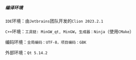 
#####  编译环境

`IDE`环境：由`Jetbrains`团队开发的`Clion 2023.2.1`

`C++`环境：`工具链: MinGW_qt, MinGW`，`生成器：Ninja`（使用`CMake`）

编码环境：`全局编码：UTF-8，项目编码：GBK`

外部环境：`Qt 5.14.2`
